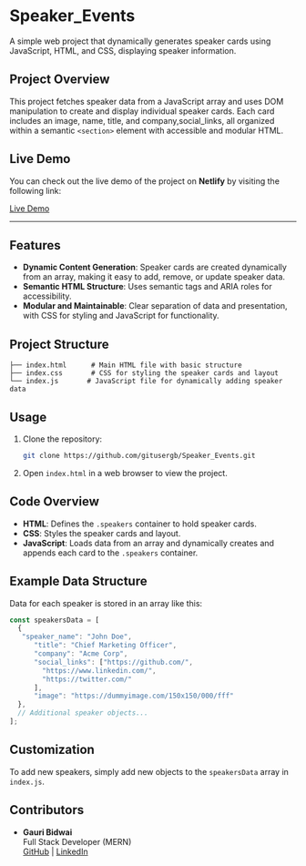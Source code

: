 
# Speaker_Events 

A simple web project that dynamically generates speaker cards using JavaScript, HTML, and CSS, displaying speaker information.

## Project Overview

This project fetches speaker data from a JavaScript array and uses DOM manipulation to create and display individual speaker cards. Each card includes an image, name, title, and company,social_links, all organized within a semantic `<section>` element with accessible and modular HTML.

## Live Demo

You can check out the live demo of the project on **Netlify** by visiting the following link:

[Live Demo](https://magical-custard-b74b64.netlify.app/)

---

## Features

- **Dynamic Content Generation**: Speaker cards are created dynamically from an array, making it easy to add, remove, or update speaker data.
- **Semantic HTML Structure**: Uses semantic tags and ARIA roles for accessibility.
- **Modular and Maintainable**: Clear separation of data and presentation, with CSS for styling and JavaScript for functionality.

## Project Structure

```plaintext
├── index.html      # Main HTML file with basic structure
├── index.css       # CSS for styling the speaker cards and layout
└── index.js       # JavaScript file for dynamically adding speaker data
```

## Usage

1. Clone the repository:

   ```bash
   git clone https://github.com/gitusergb/Speaker_Events.git
   ```

2. Open `index.html` in a web browser to view the project.

## Code Overview

- **HTML**: Defines the `.speakers` container to hold speaker cards.
- **CSS**: Styles the speaker cards and layout.
- **JavaScript**: Loads data from an array and dynamically creates and appends each card to the `.speakers` container.

## Example Data Structure

Data for each speaker is stored in an array like this:

```javascript
const speakersData = [
  {
   "speaker_name": "John Doe",
      "title": "Chief Marketing Officer",
      "company": "Acme Corp",
      "social_links": ["https://github.com/",
        "https://www.linkedin.com/",
        "https://twitter.com/"
      ],
      "image": "https://dummyimage.com/150x150/000/fff"
  },
  // Additional speaker objects...
];
```

## Customization

To add new speakers, simply add new objects to the `speakersData` array in `index.js`.

## Contributors

- **Gauri Bidwai**  
  Full Stack Developer (MERN)  
  [GitHub](https://github.com/gitusergb) | [LinkedIn](www.linkedin.com/in/gauri-bidwai)  

